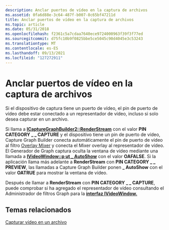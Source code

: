 ```yaml
---
description: Anclar puertos de vídeo en la captura de archivos
ms.assetid: 0fa6d88e-3c64-487f-b007-8c65bf47211d
title: Anclar puertos de vídeo en la captura de archivos
ms.topic: article
ms.date: 05/31/2018
ms.openlocfilehash: f2361c5a7cdaa7640ece9724000963f39f3f77ed
ms.sourcegitcommit: d75fc10b9f0825bbe5ce5045c90d4045e3c53243
ms.translationtype: MT
ms.contentlocale: es-ES
ms.lasthandoff: 09/13/2021
ms.locfileid: "127272911"
---
```

# <a name="video-port-pins-in-file-capture"></a>Anclar puertos de vídeo en la captura de archivos

Si el dispositivo de captura tiene un puerto de vídeo, el pin de puerto de vídeo debe estar conectado a un representador de vídeo, incluso si solo desea capturar en un archivo.

Si llama a [**ICaptureGraphBuilder2::RenderStream**](/windows/desktop/api/Strmif/nf-strmif-icapturegraphbuilder2-renderstream) con el valor **PIN CATEGORY \_ \_ CAPTURE** y el dispositivo tiene un pin de puerto de vídeo, Capture Graph Builder conecta automáticamente el pin de puerto de vídeo al filtro [Overlay Mixer](overlay-mixer-filter.md) y conecta el Mixer overlay al representador de vídeo. El Generador de Graph captura oculta la ventana de vídeo mediante una llamada a [**IVideoWindow::p ut \_ AutoShow**](/windows/desktop/api/Control/nf-control-ivideowindow-put_autoshow) con el valor **OAFALSE**. Si la aplicación llama más adelante a **RenderStream** con **PIN CATEGORY \_ \_ PREVIEW**, las llamadas a Capture Graph Builder ponen **\_ AutoShow** con el valor **OATRUE** para mostrar la ventana de vídeo.

Después de llamar a **RenderStream** con **PIN CATEGORY \_ \_ CAPTURE**, puede comprobar si ha agregado el representador de vídeo consultando el Administrador de filtros Graph para la [**interfaz IVideoWindow.**](/windows/desktop/api/Control/nn-control-ivideowindow)

## <a name="related-topics"></a>Temas relacionados

<dl> <dt>

[Capturar vídeo en un archivo](capturing-video-to-a-file.md)
</dt> </dl>

 

 



